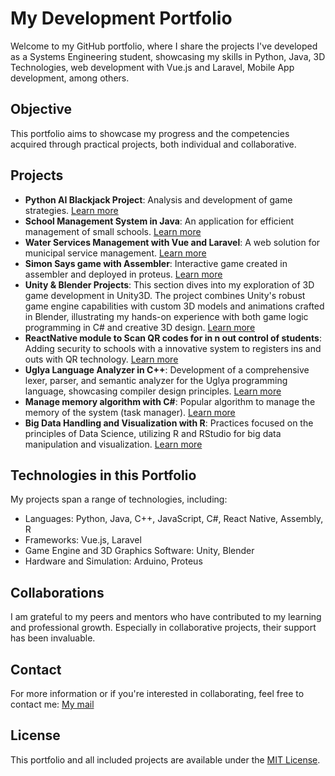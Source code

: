 # My Development Portfolio

Welcome to my GitHub portfolio, where I share the projects I've developed as a Systems Engineering student, showcasing my skills in Python, Java, 3D Technologies, web development with Vue.js and Laravel, Mobile App development, among others.

## Objective

This portfolio aims to showcase my progress and the competencies acquired through practical projects, both individual and collaborative.

## Projects

- **Python AI Blackjack Project**: Analysis and development of game strategies. [Learn more](link-to-project)
- **School Management System in Java**: An application for efficient management of small schools. [Learn more](https://github.com/AlonsoSOscarI/Portfolio/tree/main/Java-SchoolManagementSystem)
- **Water Services Management with Vue and Laravel**: A web solution for municipal service management. [Learn more](https://github.com/AlonsoSOscarI/Portfolio/tree/main/Vue-Laravel-WaterServicesProject)
- **Simon Says game with Assembler**: Interactive game created in assembler and deployed in proteus. [Learn more](https://github.com/AlonsoSOscarI/Portfolio/tree/main/Assembler-SimonSaysGame)
- **Unity & Blender Projects**: This section dives into my exploration of 3D game development in Unity3D. The project combines Unity's robust game engine capabilities with custom 3D models and animations crafted in Blender, illustrating my hands-on experience         with both game logic programming in C# and creative 3D design. [Learn more](https://github.com/AlonsoSOscarI/Portfolio/tree/main/Unity-Blender-3DTechnologies)
- **ReactNative module to Scan QR codes for in n out control of students**: Adding security to schools with a innovative system to registers ins and outs with QR technology. [Learn more](https://github.com/AlonsoSOscarI/Portfolio/tree/main/ReactNative-ModuleToScanQRCodes)
- **Uglya Language Analyzer in C++**: Development of a comprehensive lexer, parser, and semantic analyzer for the Uglya programming language, showcasing compiler design principles. [Learn more](link-to-project)
- **Manage memory algorithm with C#**: Popular algorithm to manage the memory of the system (task manager). [Learn more](link-to-project)
- **Big Data Handling and Visualization with R**: Practices focused on the principles of Data Science, utilizing R and RStudio for big data manipulation and visualization. [Learn more](https://github.com/AlonsoSOscarI/Portfolio/tree/main/R-RStudio-DataAnalytics)

## Technologies in this Portfolio

My projects span a range of technologies, including:
- Languages: Python, Java, C++, JavaScript, C#, React Native, Assembly, R
- Frameworks: Vue.js, Laravel
- Game Engine and 3D Graphics Software: Unity, Blender
- Hardware and Simulation: Arduino, Proteus

## Collaborations

I am grateful to my peers and mentors who have contributed to my learning and professional growth. Especially in collaborative projects, their support has been invaluable.

## Contact

For more information or if you're interested in collaborating, feel free to contact me: [My mail](mailto:oscarsimental12@gmail.com)

## License

This portfolio and all included projects are available under the [MIT License](./LICENSE).

